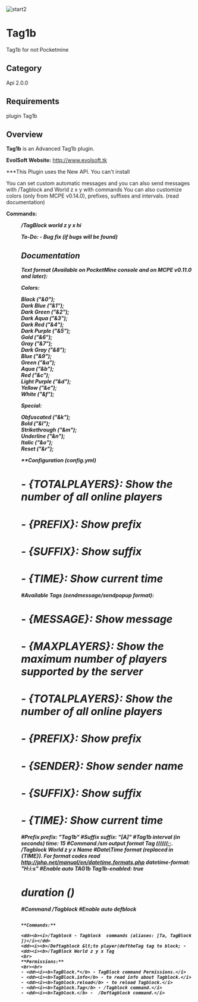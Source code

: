 ![start2](https://cloud.githubusercontent.com/assets/10303538/6315586/9463fa5c-ba06-11e4-8f30-ce7d8219c27d.png)

# Tag1b

Tag1b for not Pocketmine


## Category

Api 2.0.0

## Requirements

plugin Tag1b 


## Overview

**Tag1b** is an Advanced Tag1b plugin.

**EvolSoft Website:** http://www.evolsoft.tk

***This Plugin uses the New API. You can't install

You can set custom automatic messages and you can also send messages with /Tagblock  and World z x y with  commands <t>
You can also customize colors (only from MCPE v0.14.0), prefixes, suffixes and intervals. (read documentation)

**Commands:**

<dd><i><b>/TagBlock world z y x hi



**To-Do:**
<brag><tag>
*- Bug fix (if bugs will be found)*

## Documentation

**Text format (Available on PocketMine console and on MCPE v0.11.0 and later):**

**Colors:**

Black ("&0");<br>
Dark Blue ("&1");<br>
Dark Green ("&2");<br>
Dark Aqua ("&3");<br>
Dark Red ("&4");<br>
Dark Purple ("&5");<br>
Gold ("&6");<br>
Gray ("&7");<br>
Dark Gray ("&8");<br>
Blue ("&9");<br>
Green ("&a");<br>
Aqua ("&b");<br>
Red ("&c");<br>
Light Purple ("&d");<br>
Yellow ("&e");<br>
White ("&f");<br>

**Special:**

Obfuscated ("&k");<br>
Bold ("&l");<br>
Strikethrough ("&m");<br>
Underline ("&n");<br>
Italic ("&o");<br>
Reset ("&r");<br>

**Configuration (config.yml)
# - {TOTALPLAYERS}: Show the number of all online players
# - {PREFIX}: Show prefix
# - {SUFFIX}: Show suffix
# - {TIME}: Show current time
#Available Tags (sendmessage/sendpopup format):
# - {MESSAGE}: Show message
# - {MAXPLAYERS}: Show the maximum number of players supported by the server
# - {TOTALPLAYERS}: Show the number of all online players
# - {PREFIX}: Show prefix
# - {SENDER}: Show sender name
# - {SUFFIX}: Show suffix
# - {TIME}: Show current time
#Prefix
prefix: "Tag1b"
#Suffix
suffix: "[A]"
#Tag1b interval (in seconds)
time: 15
#Command /sm output format
Tag ((((((;;. /Tagblock World z y x Name 
#Date\Time format (replaced in {TIME}). For format codes read http://php.net/manual/en/datetime.formats.php
datetime-format: "H:i:s"
#Enable auto TAG1b
Tag1b-enabled: true
# duration ()

#Command /Tagblock
#Enable auto defblock 
 
```

**Commands:**

<dd><b><i>/Tagblock - Tagblock  commands (aliases: [Ta, TagBlock ])</i></dd>
<dd><i><b>/Deftagblock &lt;to player(deftheTag tag to block; - 
<dd><i><b>/TagBlock World z y x Tag
<br>
**Permissions:**
<br><br>
- <dd><i><b>TagBlock.*</b> - TagBlock command Permissions.</i>
- <dd><i><b>TagBlock.info</b> - to read info about Tagblock.</i>
- <dd><i><b>Tagblock.reload</b> - to reload Tagblock.</i>
- <dd><i><b>Tagblock.Tag</b> - /Tagblock command.</i>
- <dd><i><b>Tagblock.</b> -  /Deftagblock command.</i>
